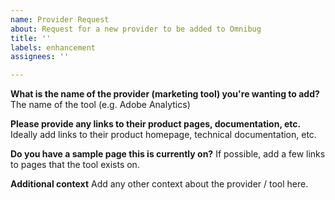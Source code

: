 ```yaml
---
name: Provider Request
about: Request for a new provider to be added to Omnibug
title: ''
labels: enhancement
assignees: ''

---
```


**What is the name of the provider (marketing tool) you're wanting to add?**
The name of the tool (e.g. Adobe Analytics)

**Please provide any links to their product pages, documentation, etc.**
Ideally add links to their product homepage, technical documentation, etc.

**Do you have a sample page this is currently on?**
If possible, add a few links to pages that the tool exists on. 

**Additional context**
Add any other context about the provider / tool here.

